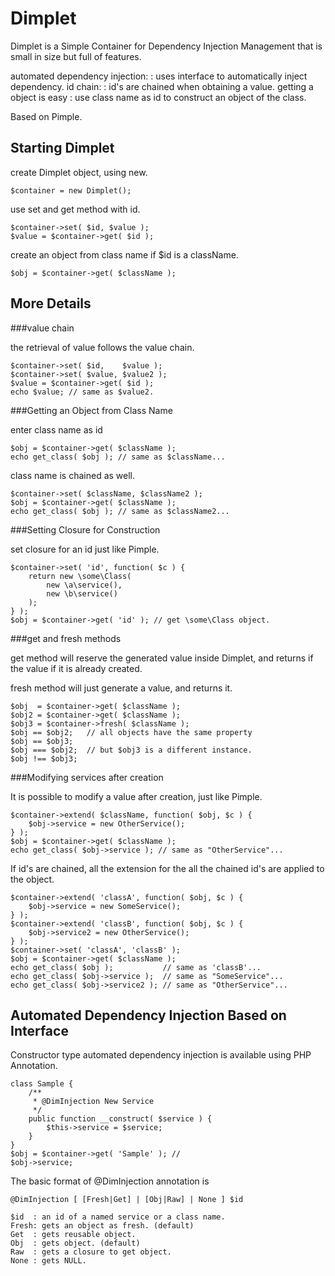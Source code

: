 Dimplet
=======

Dimplet is a Simple Container for Dependency Injection Management
that is small in size but full of features.

automated dependency injection:
: uses interface to automatically inject dependency.
id chain:
: id's are chained when obtaining a value.
getting a object is easy
: use class name as id to construct an object of the class.

Based on Pimple.

Starting Dimplet
----------------

create Dimplet object, using new.

    $container = new Dimplet();

use set and get method with id.

    $container->set( $id, $value );
    $value = $container->get( $id );

create an object from class name if $id is a className.

    $obj = $container->get( $className );

More Details
------------

###value chain

the retrieval of value follows the value chain.

    $container->set( $id,    $value );
    $container->set( $value, $value2 );
    $value = $container->get( $id );
    echo $value; // same as $value2.

###Getting an Object from Class Name

enter class name as id

    $obj = $container->get( $className );
    echo get_class( $obj ); // same as $className...

class name is chained as well.

    $container->set( $className, $className2 );
    $obj = $container->get( $className );
    echo get_class( $obj ); // same as $className2...

###Setting Closure for Construction

set closure for an id just like Pimple.

    $container->set( 'id', function( $c ) {
        return new \some\Class(
            new \a\service(),
            new \b\service()
        );
    } );
    $obj = $container->get( 'id' ); // get \some\Class object.

###get and fresh methods

get method will reserve the generated value inside Dimplet, and returns
if the value if it is already created.

fresh method will just generate a value, and returns it.

    $obj  = $container->get( $className );
    $obj2 = $container->get( $className );
    $obj3 = $container->fresh( $className );
    $obj == $obj2;   // all objects have the same property
    $obj == $obj3;
    $obj === $obj2;  // but $obj3 is a different instance.
    $obj !== $obj3;

###Modifying services after creation

It is possible to modify a value after creation, just like Pimple.

    $container->extend( $className, function( $obj, $c ) {
        $obj->service = new OtherService();
    } );
    $obj = $container->get( $className );
    echo get_class( $obj->service ); // same as "OtherService"...

If id's are chained, all the extension for the all the chained 
id's are applied to the object. 

    $container->extend( 'classA', function( $obj, $c ) {
        $obj->service = new SomeService();
    } );
    $container->extend( 'classB', function( $obj, $c ) {
        $obj->service2 = new OtherService();
    } );
    $container->set( 'classA', 'classB' );
    $obj = $container->get( $className );
    echo get_class( $obj );           // same as 'classB'...
    echo get_class( $obj->service );  // same as "SomeService"...
    echo get_class( $obj->service2 ); // same as "OtherService"...


Automated Dependency Injection Based on Interface
-------------------------------------------------

Constructor type automated dependency injection is available 
using PHP Annotation. 

    class Sample {
        /**
         * @DimInjection New Service
         */
        public function __construct( $service ) {
            $this->service = $service;
        }
    }
    $obj = $container->get( 'Sample' ); // 
    $obj->service;

The basic format of @DimInjection annotation is

    @DimInjection [ [Fresh|Get] | [Obj|Raw] | None ] $id
    
    $id  : an id of a named service or a class name. 
    Fresh: gets an object as fresh. (default)
    Get  : gets reusable object. 
    Obj  : gets object. (default)
    Raw  : gets a closure to get object. 
    None : gets NULL. 

